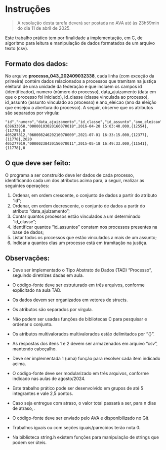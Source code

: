 # Instruções

> A resolução desta tarefa deverá ser postada no AVA até às 23h59min do dia 11 de abril de 2025.

Este trabalho prático tem por finalidade a implementação, em C, de algoritmo para leitura e manipulação de dados formatados de um arquivo texto (csv).

## Formato dos dados:

No arquivo **processo_043_202409032338**, cada linha (com exceção da primeira) contém dados relacionados a processos que tramitam na justiça eleitoral de uma unidade da federação e que incluem os campos id (identificador), numero (número do processo), data_ajuizamento (data em que o processo foi iniciado), id_classe (classe vinculada ao processo), id_assunto (assunto vinculado ao processo) e ano_eleicao (ano da eleição que ensejou a abertura do processo). A seguir, observe que os atributos são separados por vírgula:


```
"id","numero","data_ajuizamento","id_classe","id_assunto","ano_eleicao"
638633058,"00000103020166070018",2016-04-20 15:03:40.000,{12554},{11778},0
405287812,"06000824620216070000",2021-07-01 16:33:15.000,{12377},{11778},2020
405277919,"00000238420156070011",2015-05-18 16:49:33.000,{11541},{11778},0
```

## O que deve ser feito:
O programa a ser construído deve ler dados de cada processo, identificando cada um dos atributos acima para, a seguir, realizar as seguintes operações:

1. Ordenar, em ordem crescente, o conjunto de dados a partir do atributo “id”;
2. Ordenar, em ordem decrescente, o conjunto de dados a partir do atributo “data_ajuizamento”;
3. Contar quantos processos estão vinculados a um determinado “id_classe”;
4. Identificar quantos “id_assuntos” constam nos processos presentes na base de dados;
5. Listar todos os processos que estão vinculados a mais de um assunto;
6. Indicar a quantos dias um processo está em tramitação na justiça.

## Observações:

- Deve ser implementado o Tipo Abstrato de Dados (TAD) “Processo”, seguindo diretrizes dadas em aula.

- O código-fonte deve ser estruturado em três arquivos, conforme explicitado na aula TAD.

- Os dados devem ser organizados em vetores de structs.

- Os atributos são separados por vírgula.

- Não podem ser usadas funções de bibliotecas C para pesquisar e ordenar o conjunto.

- Os atributos multivalorados multivalorados estão delimitados por “{}”.

- As respostas dos itens 1 e 2 devem ser armazenados em arquivo “csv”, mantendo cabeçalho.

- Deve ser implementada 1 (uma) função para resolver cada item indicado acima.

- O código-fonte deve ser modularizado em três arquivos, conforme indicado nas aulas de agosto/2024.

- Este trabalho prático pode ser desenvolvido em grupos de até 5 integrantes e vale 2,5 pontos.

- Caso seja entregue com atraso, o valor total passará a ser, para n dias de atraso, .

- O código-fonte deve ser enviado pelo AVA e disponibilizado no Git.

- Trabalhos iguais ou com seções iguais/parecidos terão nota 0.

- Na biblioteca string.h existem funções para manipulação de strings que podem ser úteis.